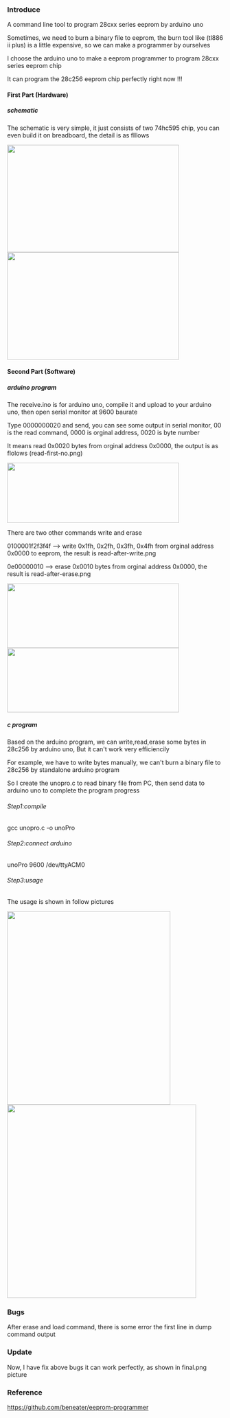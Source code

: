 ### Introduce

A command line tool to program 28cxx series eeprom by arduino uno

Sometimes, we need to burn a binary file to eeprom, the burn tool like (tl886 ii plus) is a little expensive, so we can make a programmer by ourselves

I choose the arduino uno to make a eeprom programmer to program 28cxx series eeprom chip

It can program the 28c256 eeprom chip perfectly right now !!!

#### First Part (Hardware)

##### schematic

The schematic is very simple, it just consists of two 74hc595 chip, you can even build it on breadboard, the detail is as flllows

<img src="https://github.com/2076625923/arduino-programmer/blob/main/sch.png" width="400" height="250">                                                  <img src="https://github.com/2076625923/arduino-programmer/blob/main/hardware.jpg" width="400" height="250">


#### Second Part (Software)

##### arduino program

The receive.ino is for arduino uno, compile it and upload to your arduino uno, then open serial monitor at 9600 baurate

Type 0000000020 and send, you can see some output in serial monitor,  00 is the read command,  0000 is orginal address,  0020 is byte number

It means read 0x0020 bytes from orginal address 0x0000, the output is as flolows (read-first-no.png)

<img src="https://github.com/2076625923/arduino-programmer/blob/main/read-first-no.png" width="400" height="140">

There are two other commands write and erase

0100001f2f3f4f --> write 0x1fh, 0x2fh, 0x3fh, 0x4fh from orginal address 0x0000 to eeprom, the result is read-after-write.png

0e00000010 --> erase 0x0010 bytes from orginal address 0x0000, the result is read-after-erase.png

<img src="https://github.com/2076625923/arduino-programmer/blob/main/read-after-write.png" width="400" height="150">                                       <img src="https://github.com/2076625923/arduino-programmer/blob/main/read-after-erase.png" width="400" height="150"/>

##### c program

Based on the arduino program, we can write,read,erase some bytes in 28c256 by arduino uno, But it can't work very efficiencily

For example, we have to write bytes manually, we can't burn a binary file to 28c256 by standalone arduino program

So I create the unopro.c to read binary file from PC, then send data to arduino uno to complete the program progress

###### Step1:compile

gcc unopro.c -o unoPro

###### Step2:connect arduino

unoPro   9600   /dev/ttyACM0

###### Step3:usage

The usage is shown in follow pictures

<img src="https://github.com/2076625923/arduino-programmer/blob/main/usage.png" width="380" height="450">                                               <img src="https://github.com/2076625923/arduino-programmer/blob/main/final.png" width="440" height="450">

### Bugs

After erase and load command, there is some error the first line in dump command output

### Update

Now, I have fix above bugs it can work perfectly, as shown in final.png picture

### Reference

https://github.com/beneater/eeprom-programmer
